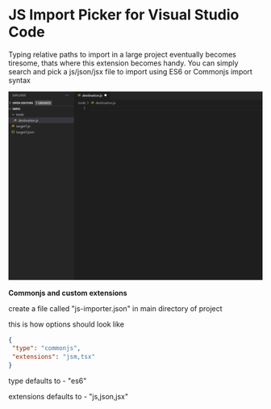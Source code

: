 # JS Import Picker for Visual Studio Code

Typing relative paths to import in a large project eventually becomes tiresome, thats where this extension becomes handy. 
You can simply search and pick a js/json/jsx file to import using ES6 or Commonjs import syntax

![demo](images/g.gif)

**Commonjs and custom extensions**

create a file called "js-importer.json" in main directory of project

this is how options should look like
```json
{
 "type": "commonjs", 
 "extensions": "jsm,tsx" 
}
```
type defaults to - "es6"

extensions defaults to - "js,json,jsx"